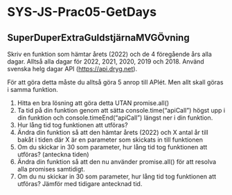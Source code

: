 # SYS-JS-Prac05-GetDays
## SuperDuperExtraGuldstjärnaMVGÖvning

Skriv en funktion som hämtar årets (2022) och de 4 föregående års alla dagar. Alltså alla dagar för 2022, 2021, 2020, 2019 och 2018. Använd svenska helg dagar API (https://api.dryg.net). 

För att göra detta måste du alltså göra 5 anrop till APIét. Men allt skall göras i samma funktion. 

<ol>
<li>Hitta en bra lösning att göra detta UTAN promise.all()
<li>Ta tid på din funktion genom att sätta console.time(“apiCall”) högst upp i din funktion och console.timeEnd(“apiCall”) längst ner i din funktion.
<li>Hur lång tid tog funktionen att utföras?
<li>Ändra din funktion så att den hämtar årets (2022) och X antal år till bakåt i tiden där X är en parameter som skickats in till funktionen
<li>Om du skickar in 30 som parameter, hur lång tid tog funktionen att utföras? (anteckna tiden)
<li>Ändra din funktion så att den nu använder promise.all() för att resolva alla promises samtidigt.
<li>Om du nu skickar in 30 som parameter, hur lång tid tog funktionen att utföras? Jämför med tidigare antecknad tid.
</ol>
